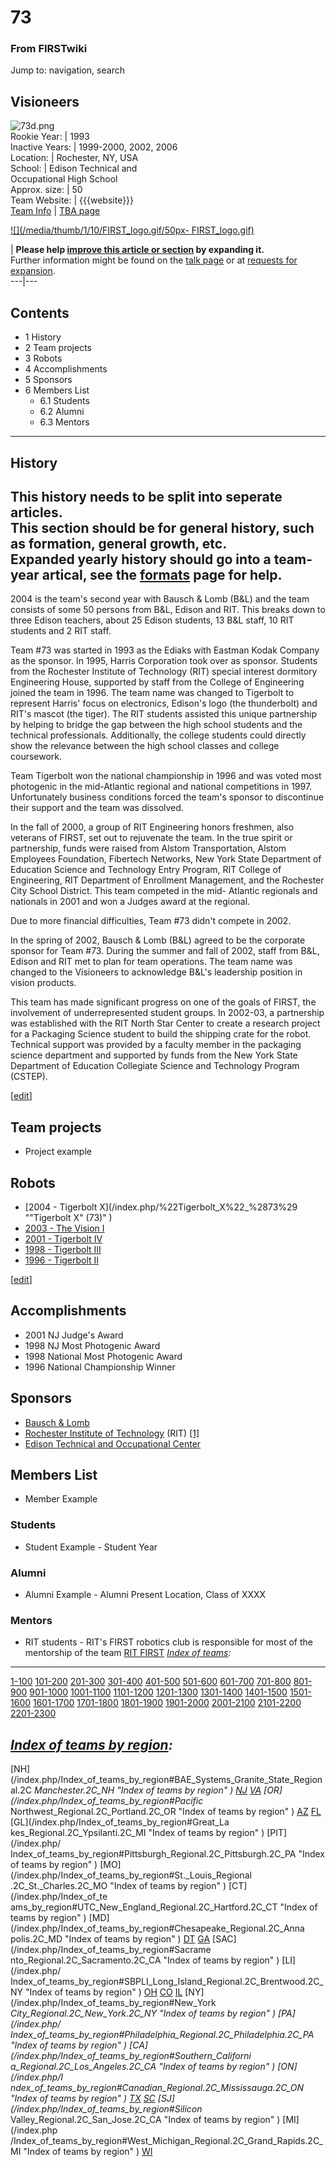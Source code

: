 # 73

### From FIRSTwiki

Jump to: navigation, search

Visioneers  
---  
![73d.png](http://ruckus.penfieldrobotics.com/teams/73d.png)  
Rookie Year: | 1993  
Inactive Years: | 1999-2000, 2002, 2006  
Location: | Rochester, NY, USA  
School: | Edison Technical and  
Occupational High School  
Approx. size: | 50  
Team Website: | {{{website}}}  
[Team Info](https://my.usfirst.org/myarea/index.lasso?page=teaminfo&team=73
"https://my.usfirst.org/myarea/index.lasso?page=teaminfo&team=73" ) | [TBA
page](http://www.thebluealliance.net/tbatv/team.php?team=73
"http://www.thebluealliance.net/tbatv/team.php?team=73" )  
  
  

[![](/media/thumb/1/10/FIRST_logo.gif/50px-
FIRST_logo.gif)](/index.php/Image:FIRST_logo.gif "" )

| **Please help [improve this article or
section](http://www.firstwiki.net/index.php?title=73&action=edit
"http://www.firstwiki.net/index.php?title=73&action=edit" ) by expanding it.**  
Further information might be found on the [talk page](/index.php/Talk:73
"Talk:73" ) or at [requests for
expansion](/index.php/FIRSTwiki:Requests_for_expansion "FIRSTwiki:Requests for
expansion" ).  
---|---  
  
  

## Contents

  * 1 History
  * 2 Team projects
  * 3 Robots
  * 4 Accomplishments
  * 5 Sponsors
  * 6 Members List
    * 6.1 Students
    * 6.2 Alumni
    * 6.3 Mentors  
---  
  

## History

**This history needs to be split into seperate articles.**   
This section should be for general history, such as formation, general growth,
etc.  
Expanded yearly history should go into a team-year artical, see the
[formats](/index.php/FIRSTwiki:Page_formats "FIRSTwiki:Page formats" ) page
for help.  
---  
  
2004 is the team's second year with Bausch &amp; Lomb (B&amp;L) and the team
consists of some 50 persons from B&amp;L, Edison and RIT. This breaks down to
three Edison teachers, about 25 Edison students, 13 B&amp;L staff, 10 RIT
students and 2 RIT staff.

Team #73 was started in 1993 as the Ediaks with Eastman Kodak Company as the
sponsor. In 1995, Harris Corporation took over as sponsor. Students from the
Rochester Institute of Technology (RIT) special interest dormitory Engineering
House, supported by staff from the College of Engineering joined the team in
1996. The team name was changed to Tigerbolt to represent Harris' focus on
electronics, Edison's logo (the thunderbolt) and RIT's mascot (the tiger). The
RIT students assisted this unique partnership by helping to bridge the gap
between the high school students and the technical professionals.
Additionally, the college students could directly show the relevance between
the high school classes and college coursework.

Team Tigerbolt won the national championship in 1996 and was voted most
photogenic in the mid-Atlantic regional and national competitions in 1997.
Unfortunately business conditions forced the team's sponsor to discontinue
their support and the team was dissolved.

In the fall of 2000, a group of RIT Engineering honors freshmen, also veterans
of FIRST, set out to rejuvenate the team. In the true spirit or partnership,
funds were raised from Alstom Transportation, Alstom Employees Foundation,
Fibertech Networks, New York State Department of Education Science and
Technology Entry Program, RIT College of Engineering, RIT Department of
Enrollment Management, and the Rochester City School District. This team
competed in the mid- Atlantic regionals and nationals in 2001 and won a Judges
award at the regional.

Due to more financial difficulties, Team #73 didn't compete in 2002.

In the spring of 2002, Bausch &amp; Lomb (B&amp;L) agreed to be the corporate
sponsor for Team #73. During the summer and fall of 2002, staff from B&amp;L,
Edison and RIT met to plan for team operations. The team name was changed to
the Visioneers to acknowledge B&amp;L's leadership position in vision
products.

This team has made significant progress on one of the goals of FIRST, the
involvement of underrepresented student groups. In 2002-03, a partnership was
established with the RIT North Star Center to create a research project for a
Packaging Science student to build the shipping crate for the robot. Technical
support was provided by a faculty member in the packaging science department
and supported by funds from the New York State Department of Education
Collegiate Science and Technology Program (CSTEP).

[[edit](/index.php?title=73&action=edit&section=2 "Edit section: Team
projects" )]

## Team projects

  * Project example 


## Robots

  * [2004 - Tigerbolt X](/index.php/%22Tigerbolt_X%22_%2873%29 ""Tigerbolt X" \(73\)" )
  * [2003 - The Vision I](/index.php/The_Vision_I_%2873%29 "The Vision I \(73\)" )
  * [2001 - Tigerbolt IV](/index.php?title=Tigerbolt_IV_%2873%29&action=edit "Tigerbolt IV \(73\)" )
  * [1998 - Tigerbolt III](/index.php?title=Tigerbolt_III_%2873%29&action=edit "Tigerbolt III \(73\)" )
  * [1996 - Tigerbolt II](/index.php/Tigerbolt_II_%2873%29 "Tigerbolt II \(73\)" )

[[edit](/index.php?title=73&action=edit&section=4 "Edit section:
Accomplishments" )]

## Accomplishments

  * 2001 NJ Judge's Award 
  * 1998 NJ Most Photogenic Award 
  * 1998 National Most Photogenic Award 
  * 1996 National Championship Winner 


## Sponsors

  * [Bausch &amp; Lomb](http://www.Bausch.com "http://www.Bausch.com" )
  * [Rochester Institute of Technology](/index.php/Rochester_Institute_of_Technology "Rochester Institute of Technology" ) (RIT) [[1]](http://www.rit.edu "http://www.rit.edu" )
  * [Edison Technical and Occupational Center](http://www.rcsdk12.org/schools/secondary/edison.htm "http://www.rcsdk12.org/schools/secondary/edison.htm" )


## Members List

  * Member Example 


### Students

  * Student Example - Student Year 


### Alumni

  * Alumni Example - Alumni Present Location, Class of XXXX 


### Mentors

  * RIT students - RIT's FIRST robotics club is responsible for most of the mentorship of the team [RIT FIRST](http://www.rit.edu/~us1stwww "http://www.rit.edu/~us1stwww" )
_[Index of teams](/index.php/Index_of_teams "Index of teams" ):_  
---  
  
[1-100](/index.php/Index_of_teams#1-100 "Index of teams" )
[101-200](/index.php/Index_of_teams#101-200 "Index of teams" )
[201-300](/index.php/Index_of_teams#201-300 "Index of teams" )
[301-400](/index.php/Index_of_teams#301-400 "Index of teams" )
[401-500](/index.php/Index_of_teams#401-500 "Index of teams" )
[501-600](/index.php/Index_of_teams#501-600 "Index of teams" )
[601-700](/index.php/Index_of_teams#601-700 "Index of teams" )
[701-800](/index.php/Index_of_teams#701-800 "Index of teams" )
[801-900](/index.php/Index_of_teams#801-900 "Index of teams" )
[901-1000](/index.php/Index_of_teams#901-1000 "Index of teams" )
[1001-1100](/index.php/Index_of_teams#1001-1100 "Index of teams" )
[1101-1200](/index.php/Index_of_teams#1101-1200 "Index of teams" )
[1201-1300](/index.php/Index_of_teams#1201-1300 "Index of teams" )
[1301-1400](/index.php/Index_of_teams#1301-1400 "Index of teams" )
[1401-1500](/index.php/Index_of_teams#1401-1500 "Index of teams" )
[1501-1600](/index.php/Index_of_teams#1501-1600 "Index of teams" )
[1601-1700](/index.php/Index_of_teams#1601-1700 "Index of teams" )
[1701-1800](/index.php/Index_of_teams#1701-1800 "Index of teams" )
[1801-1900](/index.php/Index_of_teams#1801-1900 "Index of teams" )
[1901-2000](/index.php/Index_of_teams#1901-2000 "Index of teams" )
[2001-2100](/index.php/Index_of_teams#2001-2100 "Index of teams" )
[2101-2200](/index.php/Index_of_teams#2101-2200 "Index of teams" )
[2201-2300](/index.php/Index_of_teams#2201-2300 "Index of teams" )  
  
  

_[Index of teams by region](/index.php/Index_of_teams_by_region "Index of
teams by region" ):_  
---  
  
[NH](/index.php/Index_of_teams_by_region#BAE_Systems_Granite_State_Regional.2C
_Manchester.2C_NH "Index of teams by region" )
[NJ](/index.php/Index_of_teams_by_region#New_Jersey_Regional.2C_Trenton.2C_NJ
"Index of teams by region" )
[VA](/index.php/Index_of_teams_by_region#NASA.2FVCU_Regional.2C_Richmond.2C_VA
"Index of teams by region" ) [OR](/index.php/Index_of_teams_by_region#Pacific_
Northwest_Regional.2C_Portland.2C_OR "Index of teams by region" )
[AZ](/index.php/Index_of_teams_by_region#Arizona_Regional.2C_Phoenix.2C_AZ
"Index of teams by region" )
[FL](/index.php/Index_of_teams_by_region#Florida_Regional.2C_Orlando.2C_FL
"Index of teams by region" ) [GL](/index.php/Index_of_teams_by_region#Great_La
kes_Regional.2C_Ypsilanti.2C_MI "Index of teams by region" ) [PIT](/index.php/
Index_of_teams_by_region#Pittsburgh_Regional.2C_Pittsburgh.2C_PA "Index of
teams by region" ) [MO](/index.php/Index_of_teams_by_region#St._Louis_Regional
.2C_St._Charles.2C_MO "Index of teams by region" ) [CT](/index.php/Index_of_te
ams_by_region#UTC_New_England_Regional.2C_Hartford.2C_CT "Index of teams by
region" ) [MD](/index.php/Index_of_teams_by_region#Chesapeake_Regional.2C_Anna
polis.2C_MD "Index of teams by region" )
[DT](/index.php/Index_of_teams_by_region#Detroit_Regional.2C_Detroit.2C_MI
"Index of teams by region" )
[GA](/index.php/Index_of_teams_by_region#Peachtree_Regional.2C_Duluth.2C_GA
"Index of teams by region" ) [SAC](/index.php/Index_of_teams_by_region#Sacrame
nto_Regional.2C_Sacramento.2C_CA "Index of teams by region" ) [LI](/index.php/
Index_of_teams_by_region#SBPLI_Long_Island_Regional.2C_Brentwood.2C_NY "Index
of teams by region" )
[OH](/index.php/Index_of_teams_by_region#Buckeye_Regional.2C_Cleveland.2C_OH
"Index of teams by region" )
[CO](/index.php/Index_of_teams_by_region#Colorado_Regional.2C_Denver.2C_CO
"Index of teams by region" )
[IL](/index.php/Index_of_teams_by_region#Midwest_Regional.2C_Evanston.2C_IL
"Index of teams by region" ) [NY](/index.php/Index_of_teams_by_region#New_York
_City_Regional.2C_New_York.2C_NY "Index of teams by region" ) [PA](/index.php/
Index_of_teams_by_region#Philadelphia_Regional.2C_Philadelphia.2C_PA "Index of
teams by region" ) [CA](/index.php/Index_of_teams_by_region#Southern_Californi
a_Regional.2C_Los_Angeles.2C_CA "Index of teams by region" ) [ON](/index.php/I
ndex_of_teams_by_region#Canadian_Regional.2C_Mississauga.2C_ON "Index of teams
by region" )
[TX](/index.php/Index_of_teams_by_region#Lone_Star_Regional.2C_Houston.2C_TX
"Index of teams by region" )
[SC](/index.php/Index_of_teams_by_region#Palmetto_Regional.2C_Columbia.2C_SC
"Index of teams by region" ) [SJ](/index.php/Index_of_teams_by_region#Silicon_
Valley_Regional.2C_San_Jose.2C_CA "Index of teams by region" ) [MI](/index.php
/Index_of_teams_by_region#West_Michigan_Regional.2C_Grand_Rapids.2C_MI "Index
of teams by region" )
[WI](/index.php/Index_of_teams_by_region#Wisconsin_Regional.2C_Milwaukee.2C_WI
"Index of teams by region" )  
  
